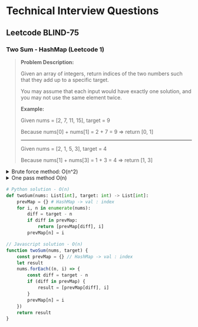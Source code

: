 # Technical Interview Questions



## Leetcode BLIND-75



### Two Sum - HashMap (Leetcode 1)

> **Problem Description:**
>
> Given an array of integers, return indices of the two numbers such that they add up to a specific target.
>
> You may assume that each input would have exactly one solution, and you may not use the same element twice.
>
> **Example:**
>
> Given nums = [2, 7, 11, 15], target = 9
>
> Because nums[0] + nums[1] = 2 + 7 = 9 => return [0, 1]
>
> ---
>
> Given nums = [2, 1, 5, 3], target = 4
>
> Because nums[1] + nums[3] = 1 + 3 = 4 => return [1, 3]

<details>
    <summary>Brute force method: O(n^2)</summary>
    <br />
    <img src='./Technical_interviews.assets/leetcode1img1.png' />
</details>

<details>
    <summary>One pass method O(n)</summary>
    <br />
    <img src='./Technical_interviews.assets/leetcode1img2.png' />
    <br />
    The solution is found when the second number is selected (underlined in blue)
</details>

```python
# Python solution - O(n)
def twoSum(nums: List[int], target: int) -> List[int]:
    prevMap = {} # HashMap -> val : index
    for i, n in enumerate(nums):
        diff = target - n
        if diff in prevMap:
            return [prevMap[diff], i]
        prevMap[n] = i
```

```javascript
// Javascript solution - O(n)
function twoSum(nums, target) {
    const prevMap = {} // HashMap -> val : index
    let result
    nums.forEach((n, i) => {
        const diff = target - n
        if (diff in prevMap) {
            result = [prevMap[diff], i]
        }
        prevMap[n] = i
    })
    return result
}
```





























